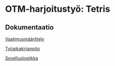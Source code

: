 # OTM-harjoitustyö: Tetris

## Dokumentaatio

[Vaatimusmäärittely](dokumentaatio/vaatimusmaarittely.md)

[Työaikakirjanpito](dokumentaatio/tuntikirjanpito.md)

[Sovelluslogiikka](dokumentaatio/sovelluslogiikka.md)